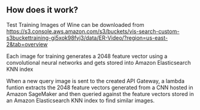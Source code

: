 ## How does it work?

Test Training Images of Wine can be downloaded from https://s3.console.aws.amazon.com/s3/buckets/vis-search-custom-s3buckettraining-gi5xok98fvj3/data/ER-Video/?region=us-east-2&tab=overview

Each image for training generates a 2048 feature vector using a convolutional neural networks and gets stored into Amazon Elasticsearch KNN index

When a new query image is sent to the created API Gateway, a lambda funtion extracts the 2048 feature vectors generated from a CNN hosted in Amazon SageMaker and then queried against the feature vectors stored in an Amazon Elasticsearch KNN index to find similar images.





